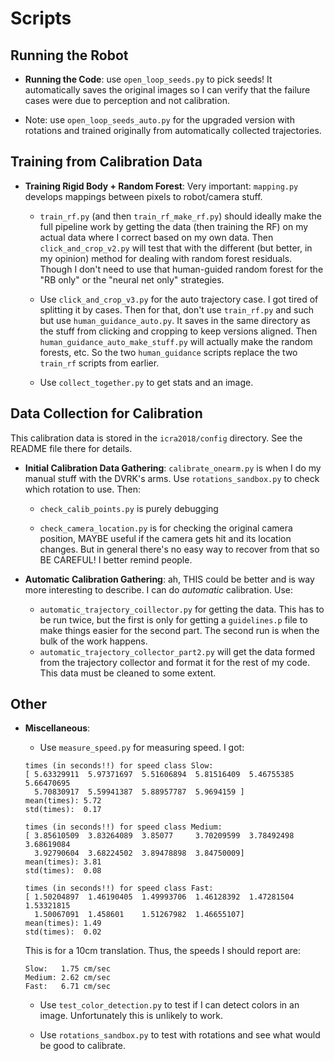 # Scripts

## Running the Robot

- **Running the Code**: use `open_loop_seeds.py` to pick seeds! It automatically saves the original images so I can verify that the failure cases were due to perception and not calibration.

- Note: use `open_loop_seeds_auto.py` for the upgraded version with rotations and trained originally from automatically collected trajectories.

## Training from Calibration Data

- **Training Rigid Body + Random Forest**: Very important: `mapping.py` develops mappings between pixels to robot/camera stuff. 

  - `train_rf.py` (and then `train_rf_make_rf.py`) should ideally make the full pipeline work by getting the data (then training the RF) on my actual data where I correct based on my own data. Then `click_and_crop_v2.py` will test that with the different (but better, in my opinion) method for dealing with random forest residuals. Though I don't need to use that human-guided random forest for the "RB only" or the "neural net only" strategies. 

  - Use `click_and_crop_v3.py` for the auto trajectory case. I got tired of splitting it by cases. Then for that, don't use `train_rf.py` and such but use `human_guidance_auto.py`. It saves in the same directory as the stuff from clicking and cropping to keep versions aligned. Then `human_guidance_auto_make_stuff.py` will actually make the random forests, etc. So the two `human_guidance` scripts replace the two `train_rf` scripts from earlier.
  
  - Use `collect_together.py` to get stats and an image.

## Data Collection for Calibration

This calibration data is stored in the `icra2018/config` directory. See the README file there for details.

- **Initial Calibration Data Gathering**: `calibrate_onearm.py` is when I do my manual stuff with the DVRK's arms. Use `rotations_sandbox.py` to check which rotation to use. Then: 

  - `check_calib_points.py` is purely debugging

  - `check_camera_location.py` is for checking the original camera position, MAYBE useful if the camera gets hit and its location changes. But in general there's no easy way to recover from that so BE CAREFUL! I better remind people.


- **Automatic Calibration Gathering**: ah, THIS could be better and is way more interesting to describe. I can do _automatic_ calibration. Use:

  - `automatic_trajectory_coillector.py` for getting the data. This has to be run twice, but the first is only for getting a `guidelines.p` file to make things easier for the second part. The second run is when the bulk of the work happens.
  - `automatic_trajectory_collector_part2.py` will get the data formed from the trajectory collector and format it for the rest of my code. This data must be cleaned to some extent.


## Other

- **Miscellaneous**: 

  - Use `measure_speed.py` for measuring speed. I got:

  ```
  times (in seconds!!) for speed class Slow:
  [ 5.63329911  5.97371697  5.51606894  5.81516409  5.46755385  5.66470695
    5.70830917  5.59941387  5.88957787  5.9694159 ]
  mean(times): 5.72
  std(times):  0.17

  times (in seconds!!) for speed class Medium:
  [ 3.85610509  3.83264089  3.85077     3.70209599  3.78492498  3.68619084
    3.92790604  3.68224502  3.89478898  3.84750009]
  mean(times): 3.81
  std(times):  0.08

  times (in seconds!!) for speed class Fast:
  [ 1.50204897  1.46190405  1.49993706  1.46128392  1.47281504  1.53321815
    1.50067091  1.458601    1.51267982  1.46655107]
  mean(times): 1.49
  std(times):  0.02
  ```

  This is for a 10cm translation. Thus, the speeds I should report are:

  ```
  Slow:   1.75 cm/sec
  Medium: 2.62 cm/sec
  Fast:   6.71 cm/sec
  ```

  - Use `test_color_detection.py` to test if I can detect colors in an image. Unfortunately this is unlikely to work.

  - Use `rotations_sandbox.py` to test with rotations and see what would be good to calibrate.
